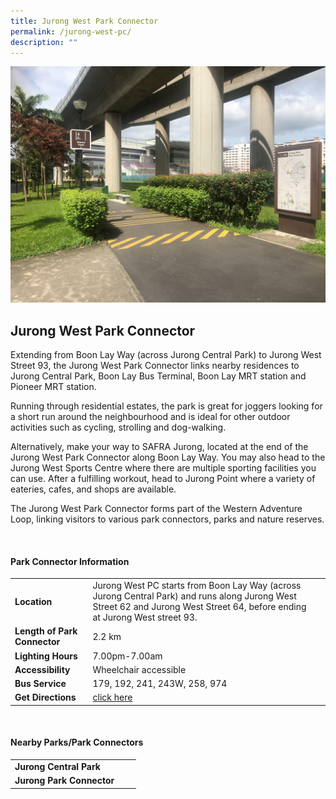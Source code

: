 ```yaml
---
title: Jurong West Park Connector
permalink: /jurong-west-pc/
description: ""
---
```

![Jurong West Park Connector](/images/jurong%20west%20park%20connector%201.jpg)

## Jurong West Park Connector

Extending from Boon Lay Way (across Jurong Central Park) to Jurong West Street 93, the Jurong West Park Connector links nearby residences to Jurong Central Park, Boon Lay Bus Terminal, Boon Lay MRT station and Pioneer MRT station.

Running through residential estates, the park is great for joggers looking for a short run around the neighbourhood and is ideal for other outdoor activities such as cycling, strolling and dog-walking.

Alternatively, make your way to SAFRA Jurong, located at the end of the Jurong West Park Connector along Boon Lay Way. You may also head to the Jurong West Sports Centre where there are multiple sporting facilities you can use. After a fulfilling workout, head to Jurong Point where a variety of eateries, cafes, and shops are available.

The Jurong West Park Connector forms part of the Western Adventure Loop, linking visitors to various park connectors, parks and nature reserves.

<br>

#### Park Connector Information

|  |  |  |
| -------- | -------- | -------- |
| **Location** | Jurong West PC starts from Boon Lay Way (across Jurong Central Park) and runs along Jurong West Street 62 and&nbsp;Jurong West Street 64,&nbsp;before ending at Jurong West street 93. |
| **Length of Park Connector** | 2.2 km  |
| **Lighting Hours** | 7.00pm-7.00am |
| **Accessibility** | Wheelchair accessible|
| **Bus Service** | 179, 192, 241, 243W, 258, 974 |
| **Get Directions** | [click here](https://www.onemap.gov.sg/?lat=1.3380912&amp;lng=103.6985927) |

<br>

#### Nearby Parks/Park Connectors

|   |  |  |
| -------- | -------- | -------- |
| **Jurong Central Park**
**Jurong Park Connector**|